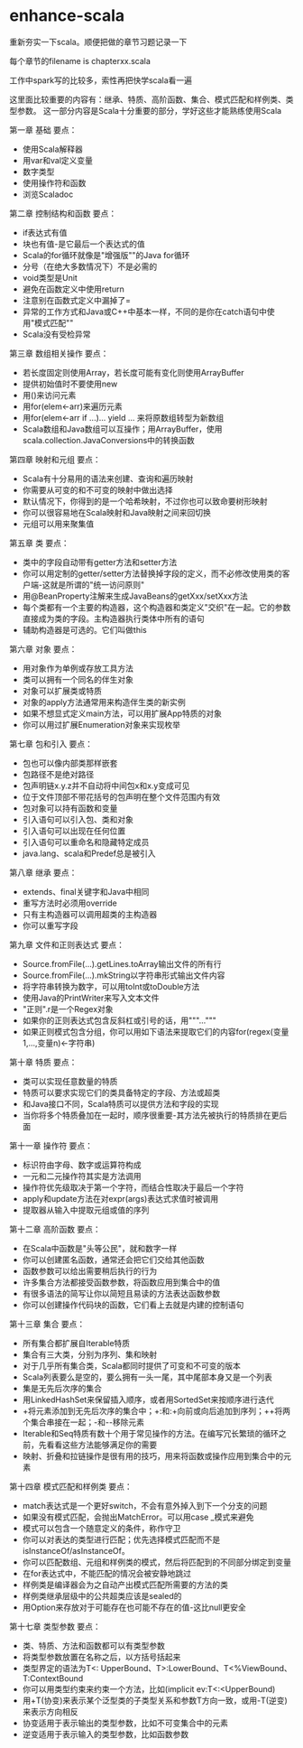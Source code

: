 # enhance-scala
重新夯实一下scala。顺便把做的章节习题记录一下

每个章节的filename is chapterxx.scala

工作中spark写的比较多，索性再把快学scala看一遍

这里面比较重要的内容有：继承、特质、高阶函数、集合、模式匹配和样例类、类型参数。
这一部分内容是Scala十分重要的部分，学好这些才能熟练使用Scala

第一章 基础
要点：
- 使用Scala解释器
- 用var和val定义变量
- 数字类型
- 使用操作符和函数
- 浏览Scaladoc


第二章 控制结构和函数
要点：
- if表达式有值
- 块也有值-是它最后一个表达式的值
- Scala的for循环就像是"增强版""的Java for循环
- 分号（在绝大多数情况下）不是必需的
- void类型是Unit
- 避免在函数定义中使用return
- 注意别在函数式定义中漏掉了=
- 异常的工作方式和Java或C++中基本一样，不同的是你在catch语句中使用"模式匹配""
- Scala没有受检异常

第三章 数组相关操作
要点：
- 若长度固定则使用Array，若长度可能有变化则使用ArrayBuffer
- 提供初始值时不要使用new
- 用()来访问元素
- 用for(elem<-arr)来遍历元素
- 用for(elem<-arr if ...)... yield ... 来将原数组转型为新数组
- Scala数组和Java数组可以互操作；用ArrayBuffer，使用scala.collection.JavaConversions中的转换函数

第四章 映射和元组
要点：
- Scala有十分易用的语法来创建、查询和遍历映射
- 你需要从可变的和不可变的映射中做出选择
- 默认情况下，你得到的是一个哈希映射，不过你也可以致命要树形映射
- 你可以很容易地在Scala映射和Java映射之间来回切换
- 元组可以用来聚集值

第五章 类
要点：
- 类中的字段自动带有getter方法和setter方法
- 你可以用定制的getter/setter方法替换掉字段的定义，而不必修改使用类的客户端-这就是所谓的"统一访问原则"
- 用@BeanProperty注解来生成JavaBeans的getXxx/setXxx方法
- 每个类都有一个主要的构造器，这个构造器和类定义"交织"在一起。它的参数直接成为类的字段。主构造器执行类体中所有的语句
- 辅助构造器是可选的。它们叫做this

第六章 对象
要点：
- 用对象作为单例或存放工具方法
- 类可以拥有一个同名的伴生对象
- 对象可以扩展类或特质
- 对象的apply方法通常用来构造伴生类的新实例
- 如果不想显式定义main方法，可以用扩展App特质的对象
- 你可以用过扩展Enumeration对象来实现枚举

第七章 包和引入
要点：
- 包也可以像内部类那样嵌套
- 包路径不是绝对路径
- 包声明链x.y.z并不自动将中间包x和x.y变成可见
- 位于文件顶部不带花括号的包声明在整个文件范围内有效
- 包对象可以持有函数和变量
- 引入语句可以引入包、类和对象
- 引入语句可以出现在任何位置
- 引入语句可以重命名和隐藏特定成员
- java.lang、scala和Predef总是被引入

第八章 继承
要点：
- extends、final关键字和Java中相同
- 重写方法时必须用override
- 只有主构造器可以调用超类的主构造器
- 你可以重写字段

第九章 文件和正则表达式
要点：
- Source.fromFile(...).getLines.toArray输出文件的所有行
- Source.fromFile(...).mkString以字符串形式输出文件内容
- 将字符串转换为数字，可以用toInt或toDouble方法
- 使用Java的PrintWriter来写入文本文件
- "正则".r是一个Regex对象
- 如果你的正则表达式包含反斜杠或引号的话，用"""..."""
- 如果正则模式包含分组，你可以用如下语法来提取它们的内容for(regex(变量1,...,变量n)<-字符串)

第十章 特质
要点：
- 类可以实现任意数量的特质
- 特质可以要求实现它们的类具备特定的字段、方法或超类
- 和Java接口不同，Scala特质可以提供方法和字段的实现
- 当你将多个特质叠加在一起时，顺序很重要-其方法先被执行的特质排在更后面

第十一章 操作符
要点：
- 标识符由字母、数字或运算符构成
- 一元和二元操作符其实是方法调用
- 操作符优先级取决于第一个字符，而结合性取决于最后一个字符
- apply和update方法在对expr(args)表达式求值时被调用
- 提取器从输入中提取元组或值的序列

第十二章 高阶函数
要点：
- 在Scala中函数是"头等公民"，就和数字一样
- 你可以创建匿名函数，通常还会把它们交给其他函数
- 函数参数可以给出需要稍后执行的行为
- 许多集合方法都接受函数参数，将函数应用到集合中的值
- 有很多语法的简写让你以简短且易读的方法表达函数参数
- 你可以创建操作代码块的函数，它们看上去就是内建的控制语句

第十三章 集合
要点：
- 所有集合都扩展自Iterable特质
- 集合有三大类，分别为序列、集和映射
- 对于几乎所有集合类，Scala都同时提供了可变和不可变的版本
- Scala列表要么是空的，要么拥有一头一尾，其中尾部本身又是一个列表
- 集是无先后次序的集合
- 用LinkedHashSet来保留插入顺序，或者用SortedSet来按顺序进行迭代
- +将元素添加到无先后次序的集合中；+:和:+向前或向后追加到序列；++将两个集合串接在一起；-和--移除元素
- Iterable和Seq特质有数十个用于常见操作的方法。在编写冗长繁琐的循环之前，先看看这些方法能够满足你的需要
- 映射、折叠和拉链操作是很有用的技巧，用来将函数或操作应用到集合中的元素

第十四章 模式匹配和样例类
要点：
- match表达式是一个更好switch，不会有意外掉入到下一个分支的问题
- 如果没有模式匹配，会抛出MatchError。可以用case _模式来避免
- 模式可以包含一个随意定义的条件，称作守卫
- 你可以对表达的类型进行匹配；优先选择模式匹配而不是isInstanceOf/asInstanceOf。
- 你可以匹配数组、元组和样例类的模式，然后将匹配到的不同部分绑定到变量
- 在for表达式中，不能匹配的情况会被安静地跳过
- 样例类是编译器会为之自动产出模式匹配所需要的方法的类
- 样例类继承层级中的公共超类应该是sealed的
- 用Option来存放对于可能存在也可能不存在的值-这比null更安全

第十七章 类型参数
要点：
- 类、特质、方法和函数都可以有类型参数
- 将类型参数放置在名称之后，以方括号括起来
- 类型界定的语法为T<: UpperBound、T>:LowerBound、T<%ViewBound、T:ContextBound
- 你可以用类型约束来约束一个方法，比如(implicit ev:T<:<UpperBound)
- 用+T(协变)来表示某个泛型类的子类型关系和参数T方向一致，或用-T(逆变)来表示方向相反
- 协变适用于表示输出的类型参数，比如不可变集合中的元素
- 逆变适用于表示输入的类型参数，比如函数参数